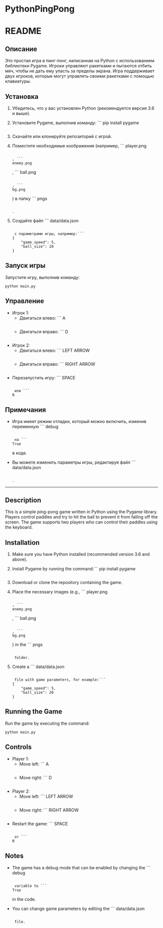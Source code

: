 # PythonPingPong

# README

## Описание

Это простая игра в пинг-понг, написанная на Python с использованием библиотеки Pygame. Игроки управляют ракетками и пытаются отбить мяч, чтобы не дать ему упасть за пределы экрана. Игра поддерживает двух игроков, которые могут управлять своими ракетками с помощью клавиатуры.

## Установка

1. Убедитесь, что у вас установлен Python (рекомендуется версия 3.6 и выше).
2. Установите Pygame, выполнив команду: ```
   pip install pygame
   ```
3. Скачайте или клонируйте репозиторий с игрой.
4. Поместите необходимые изображения (например, ```
   player.png
   ```

   , ```
   enemy.png
   ```

   , ```
   ball.png
   ```

   , ```
   bg.png
   ```

   ) в папку ```
   pngs
   ```

   .
5. Создайте файл ```
   data/data.json
   ```

    с параметрами игры, например:```
   {
       "game_speed": 5,
       "ball_size": 20
   }
   
   ```

## Запуск игры

Запустите игру, выполнив команду:

```
python main.py
```

## Управление

- Игрок 1:
  - Двигаться влево: ```
    A
    ```
  - Двигаться вправо: ```
    D
    ```
- Игрок 2:
  - Двигаться влево: ```
    LEFT ARROW
    ```
  - Двигаться вправо: ```
    RIGHT ARROW
    ```
- Перезапустить игру: ```
  SPACE
  ```

   или ```
  R
  ```

## Примечания

- Игра имеет режим отладки, который можно включить, изменив переменную ```
  debug
  ```

   на ```
  True
  ```

   в коде.
- Вы можете изменить параметры игры, редактируя файл ```
  data/data.json
  ```

  .

---

## Description

This is a simple ping-pong game written in Python using the Pygame library. Players control paddles and try to hit the ball to prevent it from falling off the screen. The game supports two players who can control their paddles using the keyboard.

## Installation

1. Make sure you have Python installed (recommended version 3.6 and above).
2. Install Pygame by running the command:```
   pip install pygame
   
   ```
3. Download or clone the repository containing the game.
4. Place the necessary images (e.g., ```
   player.png
   ```

   , ```
   enemy.png
   ```

   , ```
   ball.png
   ```

   , ```
   bg.png
   ```

   ) in the ```
   pngs
   ```

    folder.
5. Create a ```
   data/data.json
   ```

    file with game parameters, for example:```
   {
       "game_speed": 5,
       "ball_size": 20
   }
   
   ```

## Running the Game

Run the game by executing the command:

```
python main.py
```

## Controls

- Player 1:
  - Move left: ```
    A
    ```
  - Move right: ```
    D
    ```
- Player 2:
  - Move left: ```
    LEFT ARROW
    ```
  - Move right: ```
    RIGHT ARROW
    ```
- Restart the game: ```
  SPACE
  ```

   or ```
  R
  ```

## Notes

- The game has a debug mode that can be enabled by changing the ```
  debug
  ```

   variable to ```
  True
  ```

   in the code.
- You can change game parameters by editing the ```
  data/data.json
  ```

   file.
